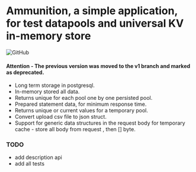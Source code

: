 # Ammunition, a simple application, for test datapools and universal KV in-memory store 
![GitHub](https://img.shields.io/github/license/matscus/ammunition?color=31E311)

#### Attention - The previous version was moved to the v1 branch and marked as deprecated.

- Long term storage in postgresql.
- In-memory stored all data.
- Returns unique for each pool one by one persisted pool.
- Prepared statement data, for minimum response time.
- Returns unique or current values ​​for a temporary pool.
- Convert upload csv file to json struct.
- Support for generic data structures in the request body for temporary cache - store all body from request , then [] byte.

### TODO
- add description api
- add all tests


